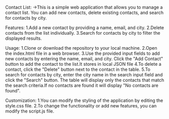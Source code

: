 Contact List:
->This is a simple web application that allows you to manage a contact list. You can add new contacts, delete existing contacts, and search for contacts by city.

Features:
1.Add a new contact by providing a name, email, and city.
2.Delete contacts from the list individually.
3.Search for contacts by city to filter the displayed results.

Usage:
1.Clone or download the repository to your local machine.
2.Open the index.html file in a web browser.
3.Use the provided input fields to add new contacts by entering the name, email, and city. Click the "Add Contact" button to add the contact to the list.It stores in local JSON file
4.To delete a contact, click the "Delete" button next to the contact in the table.
5.To search for contacts by city, enter the city name in the search input field and click the "Search" button. The table will display only the contacts that match the search criteria.If no contacts are found it will display "No contacts are found".

Customization:
1.You can modify the styling of the application by editing the style.css file.
2.To change the functionality or add new features, you can modify the script.js file.







